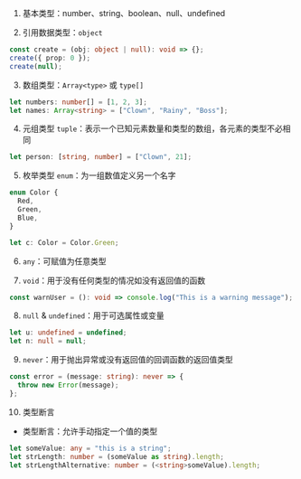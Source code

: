 1. 基本类型：number、string、boolean、null、undefined

2. 引用数据类型：`object`

```TypeScript
const create = (obj: object | null): void => {};
create({ prop: 0 });
create(null);
```

3. 数组类型：`Array<type>` 或 `type[]`

```TypeScript
let numbers: number[] = [1, 2, 3];
let names: Array<string> = ["Clown", "Rainy", "Boss"];
```

4. 元组类型 `tuple`：表示一个已知元素数量和类型的数组，各元素的类型不必相同

```TypeScript
let person: [string, number] = ["Clown", 21];
```

5. 枚举类型 `enum`：为一组数值定义另一个名字

```TypeScript
enum Color {
  Red,
  Green,
  Blue,
}

let c: Color = Color.Green;
```

6. `any`：可赋值为任意类型

7. `void`：用于没有任何类型的情况如没有返回值的函数

```TypeScript
const warnUser = (): void => console.log("This is a warning message");
```

8. `null` & `undefined`：用于可选属性或变量

```TypeScript
let u: undefined = undefined;
let n: null = null;
```

9. `never`：用于抛出异常或没有返回值的回调函数的返回值类型

```TypeScript
const error = (message: string): never => {
  throw new Error(message);
};
```

10. 类型断言

- 类型断言：允许手动指定一个值的类型

```TypeScript
let someValue: any = "this is a string";
let strLength: number = (someValue as string).length;
let strLengthAlternative: number = (<string>someValue).length;
```